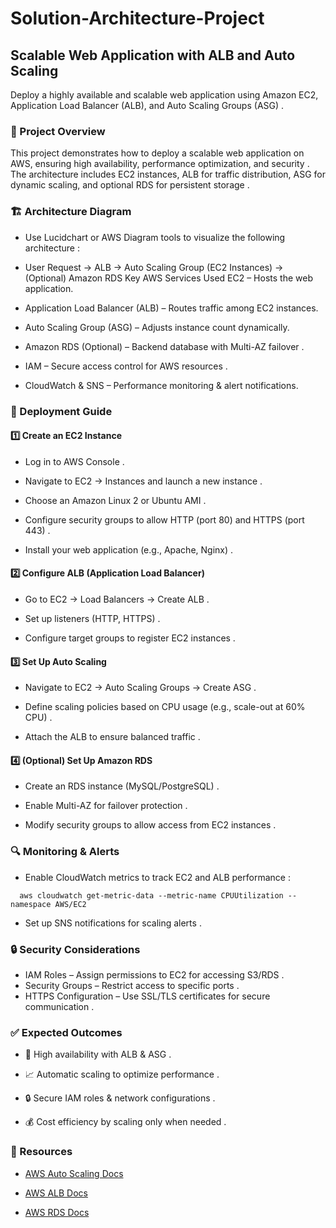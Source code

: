 # Solution-Architecture-Project
## Scalable Web Application with ALB and Auto Scaling
Deploy a highly available and scalable web application using Amazon EC2, Application Load Balancer (ALB), and Auto Scaling Groups (ASG) .

### 📌 Project Overview
This project demonstrates how to deploy a scalable web application on AWS, ensuring high availability, performance optimization, and security . The architecture includes EC2 instances, ALB for traffic distribution, ASG for dynamic scaling, and optional RDS for persistent storage .

### 🏗 Architecture Diagram
- Use Lucidchart or AWS Diagram tools to visualize the following architecture :

- User Request → ALB → Auto Scaling Group (EC2 Instances) → (Optional) Amazon RDS
Key AWS Services Used
EC2 – Hosts the web application.

- Application Load Balancer (ALB) – Routes traffic among EC2 instances.

- Auto Scaling Group (ASG) – Adjusts instance count dynamically.

- Amazon RDS (Optional) – Backend database with Multi-AZ failover .

- IAM – Secure access control for AWS resources .

- CloudWatch & SNS – Performance monitoring & alert notifications.

### 🚀 Deployment Guide
#### 1️⃣ Create an EC2 Instance
- Log in to AWS Console .

- Navigate to EC2 → Instances and launch a new instance .

- Choose an Amazon Linux 2 or Ubuntu AMI .

- Configure security groups to allow HTTP (port 80) and HTTPS (port 443) .

- Install your web application (e.g., Apache, Nginx) .

#### 2️⃣ Configure ALB (Application Load Balancer)
- Go to EC2 → Load Balancers → Create ALB .

- Set up listeners (HTTP, HTTPS) .

- Configure target groups to register EC2 instances .

#### 3️⃣ Set Up Auto Scaling
- Navigate to EC2 → Auto Scaling Groups → Create ASG .

- Define scaling policies based on CPU usage (e.g., scale-out at 60% CPU) .

- Attach the ALB to ensure balanced traffic .

#### 4️⃣ (Optional) Set Up Amazon RDS
- Create an RDS instance (MySQL/PostgreSQL) .

- Enable Multi-AZ for failover protection .

- Modify security groups to allow access from EC2 instances .

### 🔍 Monitoring & Alerts
- Enable CloudWatch metrics to track EC2 and ALB performance :
``` 
  aws cloudwatch get-metric-data --metric-name CPUUtilization --namespace AWS/EC2 

  ```
- Set up SNS notifications for scaling alerts .

### 🔒 Security Considerations
- IAM Roles – Assign permissions to EC2 for accessing S3/RDS . 
- Security Groups – Restrict access to specific ports . 
- HTTPS Configuration – Use SSL/TLS certificates for secure communication .

### ✅ Expected Outcomes
- 🚀 High availability with ALB & ASG .

- 📈 Automatic scaling to optimize performance .

- 🔒 Secure IAM roles & network configurations .

- 💰 Cost efficiency by scaling only when needed .

### 🔗 Resources
- [AWS Auto Scaling Docs](https://docs.aws.amazon.com/autoscaling/ec2/userguide/what-is-amazon-ec2-auto-scaling.html)

- [AWS ALB Docs](https://docs.aws.amazon.com/elasticloadbalancing/latest/application/introduction.html)

- [AWS RDS Docs](https://docs.aws.amazon.com/AmazonRDS/latest/UserGuide/Welcome.html)